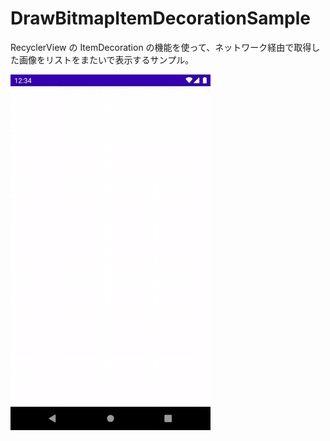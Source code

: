 # DrawBitmapItemDecorationSample

RecyclerView の ItemDecoration の機能を使って、ネットワーク経由で取得した画像をリストをまたいで表示するサンプル。

![](./art/capture.gif)
